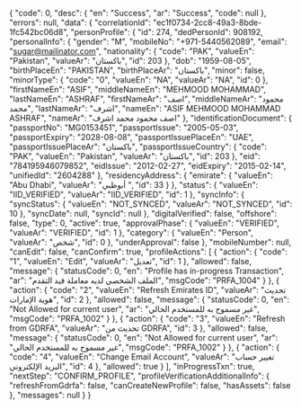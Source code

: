 
{
    "code": 0,
    "desc": {
        "en": "Success",
        "ar": "Success",
        "code": null
    },
    "errors": null,
    "data": {
        "correlationId": "ec1f0734-2cc8-49a3-8bde-1fc542bc06d8",
        "personProfile": {
            "id": 274,
            "dedPersonId": 908192,
            "personalInfo": {
                "gender": "M",
                "mobileNo": "+971-5440562089",
                "email": "sugar@mailinator.com",
                "nationality": {
                    "code": "PAK",
                    "valueEn": "Pakistan",
                    "valueAr": "باكستان",
                    "id": 203
                },
                "dob": "1959-08-05",
                "birthPlaceEn": "PAKISTAN",
                "birthPlaceAr": "باكستان",
                "minor": false,
                "minorType": {
                    "code": "0",
                    "valueEn": "NA",
                    "valueAr": "NA",
                    "id": 0
                },
                "firstNameEn": "ASIF",
                "middleNameEn": "MEHMOOD MOHAMMAD",
                "lastNameEn": "ASHRAF",
                "firstNameAr": "اصف",
                "middleNameAr": "محمود محمد",
                "lastNameAr": "اشرف",
                "nameEn": "ASIF MEHMOOD MOHAMMAD ASHRAF",
                "nameAr": "اصف محمود محمد اشرف"
            },
            "identificationDocument": {
                "passportNo": "MG0153451",
                "passportIssue": "2005-05-03",
                "passportExpiry": "2028-08-08",
                "passportIssuePlaceEn": "UAE",
                "passportIssuePlaceAr": "باكستان",
                "passportIssueCountry": {
                    "code": "PAK",
                    "valueEn": "Pakistan",
                    "valueAr": "باكستان",
                    "id": 203
                },
                "eid": "784195946079852",
                "eidIssue": "2012-02-27",
                "eidExpiry": "2015-02-14",
                "unifiedId": "2604288"
            },
            "residencyAddress": {
                "emirate": {
                    "valueEn": "Abu Dhabi",
                    "valueAr": "أبوظبي ",
                    "id": 33
                }
            },
            "status": {
                "valueEn": "IID_VERIFIED",
                "valueAr": "IID_VERIFIED",
                "id": 1
            },
            "syncInfo": {
                "syncStatus": {
                    "valueEn": "NOT_SYNCED",
                    "valueAr": "NOT_SYNCED",
                    "id": 10
                },
                "syncDate": null,
                "syncId": null
            },
            "digitalVerified": false,
            "offshore": false,
            "type": 0,
            "active": true,
            "approvalPhase": {
                "valueEn": "VERIFIED",
                "valueAr": "VERIFIED",
                "id": 1
            },
            "category": {
                "valueEn": "Person",
                "valueAr": "شخص",
                "id": 0
            },
            "underApproval": false
        },
        "mobileNumber": null,
        "canEdit": false,
        "canConfirm": true,
        "profileActions": [
            {
                "action": {
                    "code": "1",
                    "valueEn": "Edit",
                    "valueAr": "تعديل",
                    "id": 1
                },
                "allowed": false,
                "message": {
                    "statusCode": 0,
                    "en": "Profile has in-progress Transaction",
                    "ar": "الملف الشخصي لديه معاملة قيد التقدم",
                    "msgCode": "PRFA_1004"
                }
            },
            {
                "action": {
                    "code": "2",
                    "valueEn": "Refresh Emirates ID",
                    "valueAr": "تحديث هوية الإمارات",
                    "id": 2
                },
                "allowed": false,
                "message": {
                    "statusCode": 0,
                    "en": "Not Allowed for current user",
                    "ar": "غير مسموح به للمستخدم الحالي",
                    "msgCode": "PRFA_1002"
                }
            },
            {
                "action": {
                    "code": "3",
                    "valueEn": "Refresh from GDRFA",
                    "valueAr": "تحديث من GDRFA",
                    "id": 3
                },
                "allowed": false,
                "message": {
                    "statusCode": 0,
                    "en": "Not Allowed for current user",
                    "ar": "غير مسموح به للمستخدم الحالي",
                    "msgCode": "PRFA_1002"
                }
            },
            {
                "action": {
                    "code": "4",
                    "valueEn": "Change Email Account",
                    "valueAr": "تغيير حساب البريد الإلكتروني",
                    "id": 4
                },
                "allowed": true
            }
        ],
        "inProgressTxn": true,
        "nextStep": "CONFIRM_PROFILE",
        "profileVerificationAdditionalInfo": {
            "refreshFromGdrfa": false,
            "canCreateNewProfile": false,
            "hasAssets": false
        },
        "messages": null
    }
}



